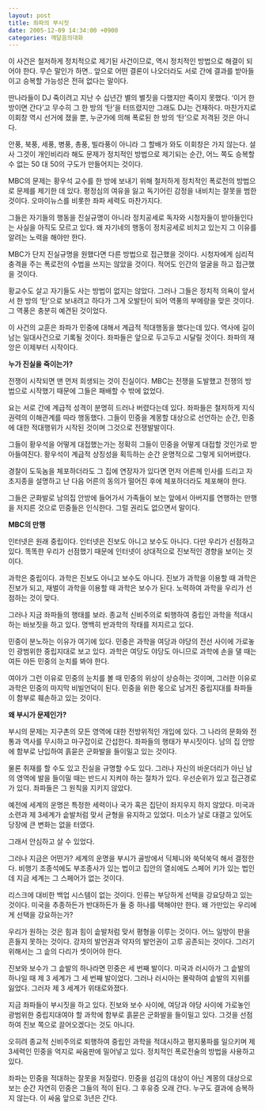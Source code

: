 ```yaml
---
layout: post
title: 좌파의 부시짓
date: 2005-12-09 14:34:00 +0900
categories: 깨달음의대화
---
```

  
이 사건은 철저하게 정치적으로 제기된 사건이므로, 역시 정치적인 방법으로 해결이 되어야 한다. 무슨 말인가 하면.. 앞으로 어떤 결론이 나오더라도 서로 간에 결과를 받아들이고 승복할 가능성은 전혀 없다는 말이다. 

딴나라들이 DJ 죽이려고 지난 수 십년간 별의 별짓을 다했지만 죽이지 못했다. ‘이거 한방이면 간다’고 무수히 그 한 방의 ‘탄’을 터뜨렸지만 그래도 DJ는 건재하다. 마찬가지로 이회창 역시 선거에 졌을 뿐, 누군가에 의해 폭로된 한 방의 ‘탄’으로 저격된 것은 아니다. 

안풍, 북풍, 세풍, 병풍, 총풍, 빌라풍이 아니라 그 할배가 와도 이회창은 가지 않는다. 설사 그것이 개인비리라 해도 문제가 정치적인 방법으로 제기되는 순간, 어느 쪽도 승복할 수 없는 50 대 50의 구도가 만들어지는 것이다. 

MBC의 문제는 황우석 교수를 한 방에 보내기 위해 철저하게 정치적인 폭로전의 방법으로 문제를 제기한 데 있다. 평정심의 여유을 잃고 독기어린 감정을 내비치는 잘못을 범한 것이다. 오마이뉴스를 비롯한 좌파 세력도 마찬가지다. 

그들은 자기들의 행동을 진실규명이 아니라 정치공세로 독자와 시청자들이 받아들인다는 사실을 아직도 모르고 있다. 왜 자기네의 행동이 정치공세로 비치고 있는지 그 이유를 알려는 노력을 해야만 한다. 

MBC가 단지 진실규명을 원했다면 다른 방법으로 접근했을 것이다. 시청자에게 심리적 충격을 주는 폭로전의 수법을 쓰지는 않았을 것이다. 적어도 인간의 얼굴을 하고 접근했을 것이다. 

황교수도 살고 자기들도 사는 방법이 없지는 않았다. 그러나 그들은 정치적 의욕이 앞서서 한 방의 ‘탄’으로 보내려고 하다가 그게 오발탄이 되어 역풍의 부메랑을 맞은 것이다. 그 역풍은 충분히 예견된 것이었다. 

이 사건의 교훈은 좌파가 민중에 대해서 계급적 적대행동을 했다는데 있다. 역사에 길이 남는 일대사건으로 기록될 것이다. 좌파들은 앞으로 두고두고 시달릴 것이다. 좌파의 재앙은 이제부터 시작이다.

**누가 진실을 죽이는가?**

전쟁이 시작되면 맨 먼저 희생되는 것이 진실이다. MBC는 전쟁을 도발했고 전쟁의 방법으로 시작했기 때문에 그들은 패배할 수 밖에 없었다.

요는 서로 간에 계급적 성격이 분명히 드러나 버렸다는데 있다. 좌파들은 철저하게 지식권력의 이해관계를 따라 행동했다. 그들이 민중을 계몽할 대상으로 선언하는 순간, 민중에 대한 적대행위가 시작된 것이며 그것으로 전쟁발발이다. 

그들이 황우석을 어떻게 대접했는가는 정확히 그들이 민중을 어떻게 대접할 것인가로 받아들여진다. 황우석이 계급적 상징성을 획득하는 순간 운명적으로 그렇게 되어버렸다. 

경찰이 도둑놈을 체포하더라도 그 집에 연장자가 있다면 먼저 어른께 인사를 드리고 자초지종을 설명하고 난 다음 어른의 동의가 떨어진 후에 체포하더라도 체포해야 한다. 

그들은 군화발로 남의집 안방에 들어가서 가족들이 보는 앞에서 아버지를 연행하는 만행을 저지른 것으로 민중들은 인식한다. 그럴 권리도 없으면서 말이다. 

**MBC의 만행** 

인터넷은 원래 중립이다. 인터넷은 진보도 아니고 보수도 아니다. 다만 우리가 선점하고 있다. 똑똑한 우리가 선점했기 때문에 인터넷이 상대적으로 진보적인 경향을 보이는 것이다. 

과학은 중립이다. 과학은 진보도 아니고 보수도 아니다. 진보가 과학을 이용할 때 과학은 진보가 되고, 재벌이 과학을 이용할 때 과학은 보수가 된다. 노력하여 과학을 우리가 선점하는 것이 맞다. 

그러나 지금 좌파들의 행태를 보라. 종교적 신비주의로 퇴행하여 중립인 과학을 적대시 하는 바보짓을 하고 있다. 명백히 반과학의 작태를 저지르고 있다. 

민중이 분노하는 이유가 여기에 있다. 민중은 과학을 여당과 야당의 전선 사이에 가로놓인 광범위한 중립지대로 보고 있다. 과학은 여당도 야당도 아니므로 과학에 손을 댈 때는 여든 야든 민중의 눈치를 봐야 한다. 

여야가 그런 이유로 민중의 눈치를 볼 때 민중의 위상이 상승하는 것이며, 그러한 이유로 과학은 민중의 마지막 비빌언덕이 된다. 민중을 위한 몫으로 남겨진 중립지대를 좌파들이 함부로 훼손하고 있는 것이다. 

**왜 부시가 문제인가?**

부시의 문제는 지구촌의 모든 영역에 대한 전방위적인 개입에 있다. 그 나라의 문화와 전통과 역사를 무시하고 마구잡이로 간섭한다. 좌파들의 행태가 부시짓이다. 남의 집 안방에 함부로 난입하여 흙묻은 군화발을 들이밀고 있는 것이다. 

물론 취재를 할 수도 있고 진실을 규명할 수도 있다. 그러나 자신의 바운더리가 아닌 남의 영역에 발을 들이밀 때는 반드시 지켜야 하는 절차가 있다. 우선순위가 있고 접근경로가 있다. 좌파들은 그 원칙을 지키지 않았다. 

예전에 세계의 운명은 특정한 세력이나 국가 혹은 집단이 좌지우지 하지 않았다. 미국과 소련과 제 3세계가 솥발처럼 맞서 균형을 유지하고 있었다. 미소가 날로 대결고 있어도 당장에 큰 변화는 없을 터였다. 

그래서 안심하고 살 수 있었다. 

그러나 지금은 어떤가? 세계의 운명을 부시가 골방에서 딕체니와 쑥덕쑥덕 해서 결정한다. 비행기 조종석에도 부조종사가 있는 법이고 집안의 열쇠에도 스페어 키가 있는 법인데 지금 세계는 그 스페어가 없는 것이다. 

리스크에 대비한 백업 시스템이 없는 것이다. 인류는 부당하게 선택을 강요당하고 있는 것이다. 미국을 추종하든가 반대하든가 둘 중 하나를 택해야만 한다. 왜 가만있는 우리에게 선택을 강요하는가? 

우리가 원하는 것은 힘과 힘이 솥발처럼 맞서 평형을 이루는 것이다. 어느 일방이 판을 흔들지 못하는 것이다. 강자의 발언권과 약자의 발언권이 고루 공존되는 것이다. 그러기 위해서는 그 솥의 다리가 셋이어야 한다. 

진보와 보수가 그 솥발의 하나라면 민중은 세 번째 발이다. 미국과 러시아가 그 솥발의 하나일 때 제 3 세계가 그 세 번째 발이었다. 그러나 러시아는 몰락하여 솥발의 지위를 잃었다. 그러자 제 3 세계가 위태로와졌다. 

지금 좌파들이 부시짓을 하고 있다. 진보와 보수 사이에, 여당과 야당 사이에 가로놓인 광범위한 중립지대여야 할 과학에 함부로 흙묻은 군화발을 들이밀고 있다. 그것을 선점하여 진보 쪽으로 끌어오겠다는 것도 아니다. 

오히려 종교적 신비주의로 퇴행하여 중립인 과학을 적대시하고 평지풍파를 일으키며 제 3세력인 민중을 억지로 싸움판에 밀어넣고 있다. 정치적인 폭로전술의 방법을 사용하고 있다. 

좌파는 민중을 적대하는 잘못을 저질렀다. 민중을 섬김의 대상이 아닌 계몽의 대상으로 보는 순간 자연히 민중은 그들의 적이 된다. 그 후유증 오래 간다. 누구도 결과에 승복하지 않는다. 이 싸움 앞으로 3년은 간다.
